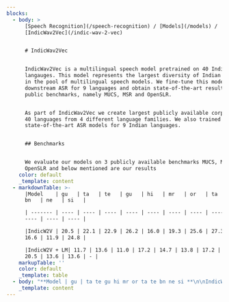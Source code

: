 ```yaml
---
blocks:
  - body: >
      [Speech Recognition](/speech-recognition) / [Models](/models) /
      [IndicWav2Vec](/indic-wav-2-vec)


      # IndicWav2Vec


      IndicWav2Vec is a multilingual speech model pretrained on 40 Indian
      langauges. This model represents the largest diversity of Indian languages
      in the pool of multilingual speech models. We fine-tune this model for
      downstream ASR for 9 languages and obtain state-of-the-art results on 3
      public benchmarks, namely MUCS, MSR and OpenSLR.


      As part of IndicWav2Vec we create largest publicly available corpora for
      40 languages from 4 different language families. We also trained
      state-of-the-art ASR models for 9 Indian languages.


      ## Benchmarks


      We evaluate our models on 3 publicly available benchmarks MUCS, MSR and
      OpenSLR and below mentioned are our results
    color: default
    _template: content
  - markdownTable: >-
      |Model    | gu   | ta   | te   | gu   | hi   | mr   | or   | ta   | te   |
      bn   | ne   | si   |

      | ------- | ---- | ---- | ---- | ---- | ---- | ---- | ---- | ---- | ---- |
      ---- | ---- | ---- |

      |IndicW2V | 20.5 | 22.1 | 22.9 | 26.2 | 16.0 | 19.3 | 25.6 | 27.3 | 29.3 |
      16.6 | 11.9 | 24.8 |

      |IndicW2V + LM| 11.7 | 13.6 | 11.0 | 17.2 | 14.7 | 13.8 | 17.2 | 25.0 |
      20.5 | 13.6 | 13.6 | - |
    markupTable: ''
    color: default
    _template: table
  - body: "**Model | gu | ta te gu hi mr or ta te bn ne si **\n\nIndicW2V | 20.5 22.1 22.9 26.2 16.0 19.3 25.6 27.3 29.3 16.6 11.9 24.8&#x20;\n\nIndicW2V + LM11.713.611.017.214.713.817.225.020.513.613.6-\n\n## Updates\n\n21 June 2022\n\n```\nAdded more documentation\r\n\n```\n\n## Table of contents\n\n*   [IndicWav2Vec](https://github.com/AI4Bharat/IndicWav2Vec#indicwav2vec)\n    *   [Benchmarks](https://github.com/AI4Bharat/IndicWav2Vec#benchmarks)\n    *   [Updates](https://github.com/AI4Bharat/IndicWav2Vec#updates)\n    *   [Table of contents](https://github.com/AI4Bharat/IndicWav2Vec#table-of-contents)\n    *   [Resources](https://github.com/AI4Bharat/IndicWav2Vec#resources)\n        *   [Download Models](https://github.com/AI4Bharat/IndicWav2Vec#download-models)\n        *   [Hosted API Usage](https://github.com/AI4Bharat/IndicWav2Vec#hosted-api-usage)\n        *   [Accessing on ULCA](https://github.com/AI4Bharat/IndicWav2Vec#accessing-on-ulca)\n    *   [Quick start](https://github.com/AI4Bharat/IndicWav2Vec#quick-start)\n        *   [Python Inference](https://github.com/AI4Bharat/IndicWav2Vec#python-inference)\n        *   [Huggingface Inference](https://github.com/AI4Bharat/IndicWav2Vec#huggingface-inference)\n    *   [Tutorials](https://github.com/AI4Bharat/IndicWav2Vec#tutorials)\n        *   [Setting up your environment](https://github.com/AI4Bharat/IndicWav2Vec#setting-up-your-environment)\n        *   [Pretraining](https://github.com/AI4Bharat/IndicWav2Vec#pretraining)\n            *   [Data preparation](https://github.com/AI4Bharat/IndicWav2Vec#data-preparation)\n            *   [Manifest Creation](https://github.com/AI4Bharat/IndicWav2Vec#manifest-creation)\n        *   [Training procedure and code](https://github.com/AI4Bharat/IndicWav2Vec#training-procedure-and-code)\n        *   [Finetuning](https://github.com/AI4Bharat/IndicWav2Vec#finetuning)\n            *   [Data preparation](https://github.com/AI4Bharat/IndicWav2Vec#data-preparation-1)\n            *   [Finetuning procedure and code](https://github.com/AI4Bharat/IndicWav2Vec#finetuning-procedure-and-code)\n            *   [Finetuning procedure and code](https://github.com/AI4Bharat/IndicWav2Vec#finetuning-procedure-and-code-1)\n        *   [Language Modelling (LM)](https://github.com/AI4Bharat/IndicWav2Vec#language-modelling-lm)\n            *   [Data preparation](https://github.com/AI4Bharat/IndicWav2Vec#data-preparation-2)\n            *   [Training details](https://github.com/AI4Bharat/IndicWav2Vec#training-details)\n        *   [Evaluating ASR models](https://github.com/AI4Bharat/IndicWav2Vec#evaluating-asr-models)\n        *   [Model exporting](https://github.com/AI4Bharat/IndicWav2Vec#model-exporting)\n        *   [Deployment](https://github.com/AI4Bharat/IndicWav2Vec#deployment)\n    *   [Cite](https://github.com/AI4Bharat/IndicWav2Vec#cite)\n    *   [License](https://github.com/AI4Bharat/IndicWav2Vec#license)\n    *   [Contributors](https://github.com/AI4Bharat/IndicWav2Vec#contributors)\n    *   [Contact](https://github.com/AI4Bharat/IndicWav2Vec#contact)\n\n## Resources\n\n### Download Models\n\nFinetuned Models\n\n**LanguageAcoustic ModelDictionaryLanguage ModelLexiconWandb**Bengali[fairseq](https://storage.googleapis.com/indicwav2vec-public/fine-tuning-ckpts/bengali\\_large.pt)\_|\_[\\[hf\\]](https://github.com/AI4Bharat/IndicWav2Vec/blob/main)[link](https://github.com/AI4Bharat/IndicWav2Vec/blob/main)[KenLM](https://storage.googleapis.com/indicwav2vec-public/language-models/bengali.zip)[link](https://storage.googleapis.com/indicwav2vec-public/language-models/bengali.zip)[link](https://github.com/AI4Bharat/IndicWav2Vec/blob/main)Gujarati[fairseq](https://storage.googleapis.com/indicwav2vec-public/fine-tuning-ckpts/gujarati\\_large.pt)\_/\_[hf](https://github.com/AI4Bharat/IndicWav2Vec/blob/main)[link](https://github.com/AI4Bharat/IndicWav2Vec/blob/main)[KenLM](https://storage.googleapis.com/indicwav2vec-public/language-models/guharati.zip)[link](https://storage.googleapis.com/indicwav2vec-public/language-models/guharati.zip)[link](https://github.com/AI4Bharat/IndicWav2Vec/blob/main)Hindi[fairseq](https://storage.googleapis.com/indicwav2vec-public/fine-tuning-ckpts/hindi\\_large.pt)\_/\_[hf](https://github.com/AI4Bharat/IndicWav2Vec/blob/main)[link](https://github.com/AI4Bharat/IndicWav2Vec/blob/main)[KenLM](https://storage.googleapis.com/indicwav2vec-public/language-models/hindi.zip)[link](https://storage.googleapis.com/indicwav2vec-public/language-models/hindi.zip)[link](https://github.com/AI4Bharat/IndicWav2Vec/blob/main)Marathi[fairseq](https://storage.googleapis.com/indicwav2vec-public/fine-tuning-ckpts/marathi\\_large.pt)\_/\_[hf](https://github.com/AI4Bharat/IndicWav2Vec/blob/main)[link](https://github.com/AI4Bharat/IndicWav2Vec/blob/main)[KenLM](https://storage.googleapis.com/indicwav2vec-public/language-models/marathi.zip)[link](https://storage.googleapis.com/indicwav2vec-public/language-models/marathi.zip)[link](https://github.com/AI4Bharat/IndicWav2Vec/blob/main)Nepali[fairseq](https://storage.googleapis.com/indicwav2vec-public/fine-tuning-ckpts/nepali\\_large.pt)\_/\_[hf](https://github.com/AI4Bharat/IndicWav2Vec/blob/main)[link](https://github.com/AI4Bharat/IndicWav2Vec/blob/main)[KenLM](https://storage.googleapis.com/indicwav2vec-public/language-models/nepali.zip)[link](https://storage.googleapis.com/indicwav2vec-public/language-models/nepali.zip)[link](https://github.com/AI4Bharat/IndicWav2Vec/blob/main)Odia[fairseq](https://storage.googleapis.com/indicwav2vec-public/fine-tuning-ckpts/bengali\\_large.pt)\_/\_[hf](https://github.com/AI4Bharat/IndicWav2Vec/blob/main)[link](https://github.com/AI4Bharat/IndicWav2Vec/blob/main)[KenLM](https://github.com/AI4Bharat/IndicWav2Vec/blob/main)[link](https://github.com/AI4Bharat/IndicWav2Vec/blob/main)[link](https://github.com/AI4Bharat/IndicWav2Vec/blob/main)Tamil[fairseq](https://storage.googleapis.com/indicwav2vec-public/fine-tuning-ckpts/odia\\_large.pt)\_/\_[hf](https://github.com/AI4Bharat/IndicWav2Vec/blob/main)[link](https://github.com/AI4Bharat/IndicWav2Vec/blob/main)[KenLM](https://storage.googleapis.com/indicwav2vec-public/language-models/odia.zip)[link](https://storage.googleapis.com/indicwav2vec-public/language-models/odia.zip)[link](https://github.com/AI4Bharat/IndicWav2Vec/blob/main)Telugu[fairseq](https://storage.googleapis.com/indicwav2vec-public/fine-tuning-ckpts/telugu\\_large.pt)\_/\_[hf](https://github.com/AI4Bharat/IndicWav2Vec/blob/main)[link](https://github.com/AI4Bharat/IndicWav2Vec/blob/main)[KenLM](https://storage.googleapis.com/indicwav2vec-public/language-models/telugu.zip)[link](https://storage.googleapis.com/indicwav2vec-public/language-models/telugu.zip)[link](https://github.com/AI4Bharat/IndicWav2Vec/blob/main)Sinhala[fairseq](https://storage.googleapis.com/indicwav2vec-public/fine-tuning-ckpts/sinhala\\_large.pt)\_/\_[hf](https://github.com/AI4Bharat/IndicWav2Vec/blob/main)[link](https://github.com/AI4Bharat/IndicWav2Vec/blob/main)[KenLM](https://github.com/AI4Bharat/IndicWav2Vec/blob/main)[link](https://github.com/AI4Bharat/IndicWav2Vec/blob/main)[link](https://github.com/AI4Bharat/IndicWav2Vec/blob/main)\n\nPretrained Model(\\*)\n\n**NameModel Checkpoint**IndicWav2Vec Large[fairseq](https://storage.googleapis.com/indicwav2vec-public/pretraining-ckpts/indicwav2vec-large.pt)IndicWav2Vec Base[fairseq](https://storage.googleapis.com/indicwav2vec-public/pretraining-ckpts/indicwav2vec-base.pt)\n\n(\\* Trained on 40 Indian Languages, more details can be found\_[here](https://www.aaai.org/AAAI22Papers/AAAI-12428.JavedT.pdf))\n\n### Hosted API Usage\n\nOur models are hosted at the following API end points.\n\n**LangugageLanguage CodeAPI End point**Bengalibn[https://34.65.180.101:5000/infer\\_ulca\\_bn](https://34.65.180.101:5000/infer\\_ulca\\_bn)Gujaratigu[https://34.65.180.101:5000/infer\\_ulca\\_gu](https://34.65.180.101:5000/infer\\_ulca\\_gu)Hindihi[https://216.48.182.174:4999/infer\\_ulca\\_hi](https://216.48.182.174:4999/infer\\_ulca\\_hi)Marathimr[https://34.65.180.101:5000/infer\\_ulca\\_mr](https://34.65.180.101:5000/infer\\_ulca\\_mr)Nepaline[https://34.65.180.101:5000/infer\\_ulca\\_ne](https://34.65.180.101:5000/infer\\_ulca\\_ne)Odiaor[https://34.65.180.101:5000/infer\\_ulca\\_or](https://34.65.180.101:5000/infer\\_ulca\\_or)Tamilta[https://34.65.180.101:5000/infer\\_ulca\\_ta](https://34.65.180.101:5000/infer\\_ulca\\_ta)Telugute[https://34.65.180.101:5000/infer\\_ulca\\_te](https://34.65.180.101:5000/infer\\_ulca\\_te)Sinhalasi[https://34.65.180.101:5000/infer\\_ulca\\_si](https://34.65.180.101:5000/infer\\_ulca\\_si)\n\nInput API data format\n\n```\n{\r\n    \"config\": {\r\n        \"language\":{\r\n          \"sourceLanguage\": \"#Language Code\"\r\n        },\r\n        \"transcriptionFormat\": {\"value\":\"transcript\"},\r\n        \"audioFormat\": \"wav\"\r\n    },\r\n    \"audio\": [{\r\n        \"audioContent\": \"#BASE64 Encoded String\"\r\n    }]\r\n}\r\n\r\nOR\r\n\r\n{\r\n    \"config\": {\r\n        \"language\":{\r\n          \"sourceLanguage\": \"#Language Code\"\r\n        },\r\n        \"transcriptionFormat\": {\"value\":\"transcript\"},\r\n        \"audioFormat\": \"wav\"\r\n    },\r\n    \"audio\": [{\r\n        \"audioUri\": \"#HTTP/GS path to file\"\r\n    }]\r\n}\r\n\r\n\n```\n\nOutput\n\n```\n{\r\n    \"output\": [\r\n        {\r\n            \"source\": \"सेकेंड स्टेप इस देसी है स्पेसिफाइड फॉरेस्ट राइट\"\r\n        }\r\n    ],\r\n    \"status\": \"SUCCESS\"\r\n}\r\n\n```\n\n### Accessing on ULCA\n\nOur models can be directly accessed on\_[ULCA](https://bhashini.gov.in/ulca/model/explore-models)\_by going into ASR section and filtering models by IndicWav2Vec.\n\n## Quick start\n\n### Python Inference\n\nGreedy Decoding\n\n```\npython sfi.py [--audio-file AUDIO_FILE_PATH] \n              [--ft-model FT_MODEL]\n              [--w2l-decoder viterbi]\n```\n\nKenLM Decoding\n\n\n```\npython sfi.py [--audio-file AUDIO_FILE_PATH]\n              [--ft-model FT_MODEL_PATH]\n              [--w2l-decoder kenlm]\n              [--lexicon LEXICON_PATH]\n              [--kenlm-model KENLM_MODEL_PATH]\n              [--beam-threshold BEAM_THRESHOLD]\n              [--beam-size-token BEAM_SIZE_TOKEN]\n              [--beam BEAM_SIZE]\n              [--word-score WORD_SCORE]\n              [--lm-weight LM_WEIGHT]\n              [--unk-weight UNK_WEIGHT]\n              [--sil-weight SIL_WEIGHT]\n              [--nbest NBEST]\n            \n```\n\n### Huggingface Inference\n\n*   Coming soon\n\n## Tutorials\n\n### Setting up your environment\n\nSetting up conda enviroment\n\n```\nconda create -n <env_name>conda activate <env_name>\n```\n\nInstalling/Updating Libraries\n\n\n```\nsudo apt-get install liblzma-dev libbz2-dev libzstd-dev libsndfile1-dev libopenblas-dev libfftw3-dev libgflags-dev libgoogle-glog-dev\n\nsudo apt install build-essential cmake libboost-system-dev libboost-thread-dev libboost-program-options-dev libboost-test-dev libeigen3-dev zlib1g-dev libbz2-dev liblzma-dev ffmpeg \n\npip install -r requirements.txt \n\npip install packaging soundfile swifter editdistance omegaconf\n\n```\n\nInstalling Fairseq\n\n```\ngit clone https://github.com/AI4Bharat/fairseq.git\n\ncd fairseq\n\npip install --editable ./     \n\n#[Optional for faster training]\n\ngit clone https://github.com/NVIDIA/apex\n\ncd apex\n\npip install -v --no-cache-dir --global-option=\"--cpp_ext\" --global-option=\"--cuda_ext\" \\--global-option=\"--deprecated_fused_adam\" --global-option=\"--xentropy\" \\--global-option=\"--fast_multihead_attn\" ./\n\ncd ..\n\n```\n\nInstalling KenLM\n\n```\ngit clone https://github.com/kpu/kenlm.git\n\ncd kenlm\n\nmkdir -p build && cd build\n\ncmake .. \n\nmake -j 16\n\ncd ..\n\nexport KENLM_ROOT=$PWD\n\ncd ..\n\n```\n\nInstalling Flashlight\n\n```\ngit clone https://github.com/flashlight/flashlight.git\n\ncd flashlight/bindings/python\n\nexport USE_MKL=0\n\npython setup.py install\n\n```\n\n### Pretraining\n\n#### Data preparation\n\n*   Downloading Audio Dataset (Unlabelled)\n    *   `bash dw_util.sh <path_to_urls> <data_store_path> <num_of_threads>`\n    *   The\_`<data_store_path>`\_refers to the location where the data will be downloaded. The\_`<num_of_threads>`\_can be used to control the parallelization.\n*   Voiced Activity Detection\n    *   `python vad.py <data_read_dir> <data_write_dir> <folder_name>`\n    *   The\_`<data_read_dir>`\_is the root of downloaded files which contain downloaded data in language-named-folders.\n    *   The\_`<data_write_dir>`\_is the location for saving the data after VAD step.\n    *   The\_`<folder_name>`\_refers to the names of language-named-folder for which you want to perform this VAD step.\n    *   \\*The reason why folder\\_name has been kept as a seperate entity is to allow parallelization because one can process multiple folders simultaneously.\n*   SNR Filtering\n    *   `python snr.py <data_path> <folder/language_name>`\n    *   where the\_`<data_path>`\_refers to the root path containing all the audios in language specific folders. Here it refers to the`\_<data_write_dir>`\_from the previous step. The\_`<folder/language_name>`\_refers to name of language\\_specific folder for which snr\\_filtering needs to be done. The audio data that is rejected is moved in the folder\_**\"snr\\_rejected\"**, which is created automatically.\n*   Chunking\n    *   **python chunking.py \\<chunking\\_path>**\n    *   All the audio files present in the\_`<chunking_path>`\_will be chunked and saved in the same location. The original files are\_**removed**.\n\nOr alternatively users can use the one single script\_`process_data.sh`\_to run the entire pipeline\n\n*   Usage:\_`bash process_data.sh </path/to/download> <num_of_threads>`\n*   The\_`</path/to/download>`\_refers to the location where the data will be downloaded.\n*   The\_`<num_of_threads>`\_can be used to control the parallelization.\n*   Please make sure that the relative path is urls directory is\_`../urls`\_from the script.\n\n#### Manifest Creation\n\nFor creating language-wise pretraining manifest\n\n```\npython path/to/lang_wise_manifest_creation.py /path/to/wave/files --dest /manifest/path --ext $ext --valid-percent $valid\r\n\n```\n\nFor\_`/path/to/wav/files/`\_we expect the directory to have one folder per language under the parent directory\n\nIn our pretraing, we use a\_`--valid-percent`\_as\_`0.03`\n\nFor creating a combined validation file for all languages, we concatenate all individual\_`*_valid.tsv`\_files to create a valid.tsv file.\n\n```\nimport pandas as pd\r\nimport glob\r\n\r\nfilenames = glob.glob(\"*_valid.tsv\")\r\n\r\ncombined = []\r\nfor f in filename:\r\n    df = pd.read_csv(f, skiprows=1, names=['f', 'd'], sep='\\t')\r\n    combined.append(df)\r\n\r\ndf_combined = pd.concat(combined, axis=0, ignore_index=True)\r\ndf_combined.to_csv('valid.tsv', index=True, header=False, sep='\\t')\r\n\n```\n\nWe then add the\_`/path/to/wav/files/`\_to the first line of the\_`valid.tsv`\_file\n\n### Training procedure and code\n\nFor pretraining the model we do multi-node training and schedule the runs with slurm.\n\nFollowing is the invocation script for training IndicWav2Vec base starting from Wav2Vec2.0 English base ckeckpoint\n\n```\nfairseq-hydra-train \\\r\n  task.data=/path/to/manifest/directory \\\r\n  common.wandb_project=<wandb project name> \\\r\n  task._name=temp_sampled_audio_pretraining \\\r\n  +task.sampling_alpha=0.7 \\\r\n  common.log_interval=200 \\\r\n  common.log_format=tqdm \\\r\n  dataset.max_tokens=3000000 \\\r\n  common.user_dir=/path/to/custom_task/directory \\\r\n  checkpoint.save_dir=/path/to/save/model/checkpoints \\\r\n  checkpoint.restore_file=/path/to wav2vec2-english-base/checkpoint.pt \\\r\n  +optimization.update_freq='[2]' \\\r\n  optimization.clip_norm=0.5 \\\r\n  checkpoint.reset_optimizer=true \\\r\n  distributed_training.distributed_world_size=<total GPUs> \\\r\n  distributed_training.distributed_port=$PORT \\\r\n  --config-dir /path/to/configs/directory \\\r\n  --config-name wav2vec2_base_librispeech\"\r\n\n```\n\nFor Large model we override the above configuration with\n\n```\n  checkpoint.restore_file=/path/to wav2vec2-english-large/checkpoint.pt \\\r\n  +optimization.update_freq='[6]' \\\r\n  lr_scheduler.warmup_updates=0 \\\r\n  --config-name wav2vec2_large_librivox\"\r\n\n```\n\nConfigs for both the models are provided in the configs directory\n\n### Finetuning\n\n#### Data preparation\n\n*   Sampling correction (if required for a dataset): For datasets, that are not sampled uniformly at 16kHz, the user may run the following command to normalize the data first.\n\n```\nbash normalize_sr.sh <path/to/the/folder/to/normalize> <ext|wav|mp3>\n```\n\n*   Manifest creation\n    *   Make a new directory and name it (say\_`mucs`)\n    *   Download and extract the benchmark data inside mucs. The data should be extracted in such a way that each folder inside should contain data for a particular language i.e each language specific folder should contain train, valid and test folder and within them the audio + transcript.txt\n    *   Note that the transcript.txt contain entries of the following type\n\n```\n<filename1> <transcript1> #just the filename and not the path\n\n<filename2> <transcript2>\n\n<filename3> <transcript3>\n\n<filename4> <transcript4>\n\n...\n```\n\n*   Sample structure of folder tree:\n\n```\nmucs(or msr/openslr)\n    ├── hindi\n    │\_\_ ├── test\n    │\_\_ │\_\_ ├── audio\n    │\_\_ │\_\_ └── transcript.txt\n    │\_\_ ├── train\n    │\_\_ │\_\_ ├── audio\n    │\_\_ │\_\_ └── transcript.txt\n    │\_\_ └── valid\n    │\_\_     ├── audio\n    │\_\_     └── transcript.txt\n    └── marathi\n        ├── test\n        │\_\_ ├── audio\n        │\_\_ └── transcript.txt\n        ├── train\n        │\_\_ ├── audio\n        │\_\_ └── transcript.txt\n        └── valid\n            ├── audio\n            └── transcript.txt\n        .\n        .\n        .\n        .\n```\n\n*   Creating the manifest\n\n```\nbash m_process.sh <path/to/the/root/folder/(mucs)>\n```\n\n*   The would result in creation of manifest folders in each language specific folder which can the be used with fairseq for finetuning.\n\n#### Finetuning procedure and code\n\nFollowing is the invocation script for finetuning IndicWav2Vec large on a particular language\n\n```\nfairseq-hydra-train \\\r\n  task.data=/path/to/finetune/manifest/directory/for/a/particular/language \\\r\n  common.wandb_project=<wandb project name> \\\r\n  model.w2v_path=/path/to/pretrained/model_large.pt \\\r\n  common.log_interval=50 \\\r\n  common.log_format=tqdm \\\r\n  dataset.max_tokens=1000000 \\\r\n  checkpoint.save_dir=/path/to/save/model/fine_tune_checkpoints \\\r\n  +optimization.update_freq='[1]' \\\r\n  distributed_training.distributed_world_size=<total GPUs> \\\r\n  --config-dir /path/to/configs/directory \\\r\n  --config-name ai4b_xlsr\"\r\n\n```\n\nFor IndicWav2Vec Base model we override the above configuration with\n\n```\n  model.w2v_path=/path/to/pretrained/model_base.pt \\\r\n  --config-name ai4b_base\"\r\n\n```\n\nConfigs for both the models are provided in the\_[finetune\\_configs](https://github.com/AI4Bharat/IndicWav2Vec/blob/main)\_directory\n\n#### Finetuning procedure and code\n\n### Language Modelling (LM)\n\nWe train 6-grams Statistical LM using\_[KenLM library](https://kheafield.com/code/kenlm/).\n\n#### Data preparation\n\n*   Prepare training manifest using\_[fairseq](https://github.com/pytorch/fairseq/tree/master/examples/wav2vec)\_and copy its path.\n*   Prepare clean\\_dump.txt containing\_`\"\\n\"`\_separated rows of text data.\n*   Add\_`dict.txt`\_containing\_`comma(,)`\_separated rows of characters and its' index.\n*   Add these two files to the\_`{lang}`\_folder, where\_`lang`\_denotes the language for which lm is to be trained.\n\n> Command to clean transcripts and prepare lexicon for training:\n\n```\npython utils/clean_corpus.py -d=<lm directory path> -l=<lang> --transcript=<speech transcript folder path> --st=<start code of lang> --en=<end code of lang> --top_k=<'k' most frequent words for vocab>\r\n\n```\n\n#### Training details\n\n> Run lm-training:\_`bash scripts/train_lm.sh <lm directory path> <lang>`.\n\nOuput will be generate at:\_`\"<lm directory path>/<lang>\"`.\n\n### Evaluating ASR models\n\n*   Evaluation using fairseq (infer.py)\n\n```\npython3 fairseq/speech_recognition/infer.py ${manifest_path} --task audio_finetuning \\\n--nbest 1 --path ${checkpoint_path} --gen-subset ${valid|test} --results-path ${result_path} --w2l-decoder {viterbi | kenlm} \\\n--lm-weight 0 --word-score 0 --sil-weight 0 --criterion ctc --labels ltr --max-tokens 5000000 \\\n--post-process letter\n```\n\n*   This is default fairseq evaluation command and more documentation about this command can be seen\_[here](https://github.com/AI4Bharat/IndicWav2Vec/blob/main)\n\n### Model exporting\n\n*   Huggingface\n*   ONNX/Torchscript\n\n### Deployment\n\n*   Server (Flask)\n    *   Install Flask\_`pip install flask flask-cors`\n    *   Change path for the acoustic models, decoding strategy, language models and lexicon in the Make path changes in\_`app/models_dict.json`\n    *   run server\_`python app/flask_dep.py`\n*   Server (Torchserve)\n    *   Coming soon\n*   Mobile\n    *   Coming soon\n\n## Cite\n\nPlease cite out work as:\n\n```\n@inproceedings{javed2021building,\r\n    title = {Towards Building ASR Systems for the Next Billion Users},\r\n    author = {Tahir Javed and Sumanth Doddapaneni and Abhigyan Raman and Kaushal Santosh Bhogale and Gowtham Ramesh and Anoop Kunchukuttan and Pratyush Kumar and Mitesh M. Khapra},\r\n    booktitle = \"Proceedings of the AAAI Conference on Artificial Intelligence\",\r\n    year = \"2022 (to appear)\",\r\n}\n```\n\n## License\n\nIndicWav2Vec is\_[MIT](https://choosealicense.com/licenses/mit/)-licensed. The license applies to all the pretrained, fine-tuned and language models\n\n## Contributors\n\n*   Tahir Javed, (IITM, AI4Bharat)\n*   Sumanth Doddapaneni, (AI4Bharat, RBCDSAI)\n*   Abhigyan Raman, (AI4Bharat)\n*   Kaushal Bhogale, (AI4Bharat)\n*   Gowtham Ramesh, (AI4Bharat, RBCDSAI)\n*   Anoop Kunchukuttan, (Microsoft, AI4Bharat)\n*   Pratyush Kumar, (Microsoft, AI4Bharat)\n*   Mitesh Khapra, (IITM, AI4Bharat, RBCDSAI)\n\n## Contact\n\n*   Anoop Kunchukuttan ([anoop.kunchukuttan@gmail.com](mailto:anoop.kunchukuttan@gmail.com))\n*   Mitesh Khapra ([miteshk@cse.iitm.ac.in](mailto:miteshk@cse.iitm.ac.in))\n*   Pratyush Kumar ([pratyush@cse.iitm.ac.in](mailto:pratyush@cse.iitm.ac.in))\n\n## Acknowledgements\n\nWe would like to thank EkStep Foundation for their generous grant which helped in setting up the Centre for AI4Bharat at IIT Madras to support our students, research staff, data and computational requirements. We would like to thank The Ministry of Electronics and Information Technology (NLTM) for its grant to support the creation of datasets and models for Indian languages under its ambitions Bhashini project. We would also like to thank the Centre for Development of Advanced Computing, India (C-DAC) for providing access to the Param Siddhi supercomputer for training our models. Lastly, we would like to thank Microsoft for its grant to create datasets, tools and resources for Indian languages.\n"
    _template: content
---
```


